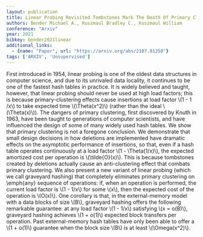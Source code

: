 ```yaml
---
layout: publication
title: Linear Probing Revisited Tombstones Mark The Death Of Primary Clustering
authors: Bender Michael A., Kuszmaul Bradley C., Kuszmaul William
conference: "Arxiv"
year: 2021
bibkey: bender2021linear
additional_links:
  - {name: "Paper", url: "https://arxiv.org/abs/2107.01250"}
tags: ['ARXIV', 'Unsupervised']
---
```

First introduced in 1954, linear probing is one of the oldest data structures in computer science, and due to its unrivaled data locality, it continues to be one of the fastest hash tables in practice. It is widely believed and taught, however, that linear probing should never be used at high load factors; this is because primary-clustering effects cause insertions at load factor \\(1 - 1 /x\\) to take expected time \\(\Theta(x^2)\\) (rather than the ideal \\(\Theta(x)\\)). The dangers of primary clustering, first discovered by Knuth in 1963, have been taught to generations of computer scientists, and have influenced the design of some of many widely used hash tables. We show that primary clustering is not a foregone conclusion. We demonstrate that small design decisions in how deletions are implemented have dramatic effects on the asymptotic performance of insertions, so that, even if a hash table operates continuously at a load factor \\(1 - \Theta(1/x)\\), the expected amortized cost per operation is \\(\tilde&#123;O&#125;(x)\\). This is because tombstones created by deletions actually cause an anti-clustering effect that combats primary clustering. We also present a new variant of linear probing (which we call graveyard hashing) that completely eliminates primary clustering on \emph{any} sequence of operations: if, when an operation is performed, the current load factor is \\(1 - 1/x\\) for some \\(x\\), then the expected cost of the operation is \\(O(x)\\). One corollary is that, in the external-memory model with a data blocks of size \\(B\\), graveyard hashing offers the following remarkable guarantee: at any load factor \\(1 - 1/x\\) satisfying \\(x = o(B)\\), graveyard hashing achieves \\(1 + o(1)\\) expected block transfers per operation. Past external-memory hash tables have only been able to offer a \\(1 + o(1)\\) guarantee when the block size \\(B\\) is at least \\(\Omega(x^2)\\).
